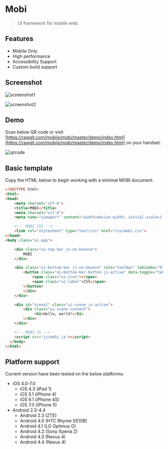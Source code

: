 Mobi
====
> UI framework for mobile web.

## Features
* Mobile Only
* High performance
* Accessibility Support
* Custom build support

## Screenshot

![screenshot1](https://f.cloud.github.com/assets/677114/2280325/a3db2e1e-9f87-11e3-85bd-6ca4e58a433e.png)

![screenshot2](https://f.cloud.github.com/assets/677114/2280329/a796fb1e-9f87-11e3-86fe-9f88657827c1.png)

## Demo

Scan below QR code or visit [https://rawgit.com/mobijs/mobi/master/demo/index.html](https://rawgit.com/mobijs/mobi/master/demo/index.html) on your handset.

![qrcode](https://cloud.githubusercontent.com/assets/677114/3079397/ec17757e-e498-11e3-819e-f19e3e82f192.png)

## Basic template

Copy the HTML below to begin working with a minimal MOBI document.

```html
<!DOCTYPE html>
<html>
<head>
    <meta charset='utf-8'>
    <title>MOBI</title>
    <meta charset="utf-8">
    <meta name="viewport" content="width=device-width, initial-scale=1.0, user-scalable=no">

    <!-- MOBI CSS -->
    <link rel="stylesheet" type="text/css" href="css/mobi.css">
</head>
<body class="ui-app">

    <div class="ui-top-bar js-no-bounce">
        MOBI
    </div>

    <div class="ui-bottom-bar js-no-bounce" role="toolbar" tabindex="0">
        <button class="ui-bottom-bar-button js-active" data-toggle="tab" data-target="#page1">
            <span class="ui-icon"></span>
            <span class="ui-label">CSS</span>
        </button>
        </div>
    </div>

    <div id="scene1" class="ui-scene js-active">
        <div class="ui-scene-content">
             <h1>Hello, world!</h1>
        </div>
    </div>

    <!-- MOBI JS -->
    <script src="js/mobi.js"></script>
  </body>
</html>
```
## Platform support

Current version have been tested on the below platforms:

 * iOS 4.0-7.0
    * iOS 4.3 (iPad 1)
    * iOS 5.1 (iPhone 4)
    * iOS 6.1 (iPhone 4S)
    * iOS 7.0 (iPhone 5)
 * Android 2.3-4.4
    * Android 2.3 (ZTE)
    * Android 4.0 (HTC Rhyme S510B)
    * Android 4.1 (LG Optimus G)
    * Android 4.2 (Sony Xperia Z)
    * Android 4.3 (Nexus 4)
    * Android 4.4 (Nexus 4)
